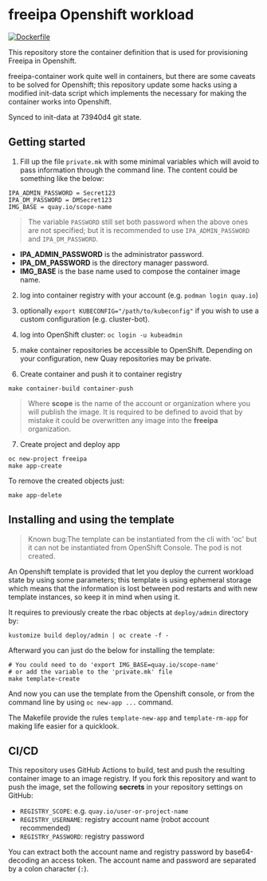 # freeipa Openshift workload

[![Dockerfile](https://github.com/avisiedo/freeipa-openshift-container-alternative/actions/workflows/hadolint.yaml/badge.svg)](https://github.com/avisiedo/freeipa-container-atlernative/actions/workflows/hadolint.yaml)

This repository store the container definition that is used for provisioning
Freeipa in Openshift.

freeipa-container work quite well in containers, but there are some caveats to
be solved for Openshift; this repository update some hacks using a modified
init-data script which implements the necessary for making the container works
into Openshift.

Synced to init-data at 73940d4 git state.

## Getting started

1) Fill up the file `private.mk` with some minimal variables which will avoid to
pass information through the command line. The content could be something like
the below:

```raw
IPA_ADMIN_PASSWORD = Secret123
IPA_DM_PASSWORD = DMSecret123
IMG_BASE = quay.io/scope-name
```

> The variable `PASSWORD` still set both password when the above ones are
> not specified; but it is recommended to use `IPA_ADMIN_PASSWORD` and
> `IPA_DM_PASSWORD`.

- **IPA_ADMIN_PASSWORD** is the administrator password.
- **IPA_DM_PASSWORD** is the directory manager password.
- **IMG_BASE** is the base name used to compose the container image name.


2) log into container registry with your account (e.g. ``podman login quay.io``)
3) optionally ``export KUBECONFIG="/path/to/kubeconfig"`` if you wish to use a
  custom configuration (e.g. cluster-bot).
4) log into OpenShift cluster: ``oc login -u kubeadmin``
5) make container repositories be accessible to OpenShift. Depending on your
  configuration, new Quay repositories may be private.


6) Create container and push it to container registry

```shell
make container-build container-push
```

> Where **scope** is the name of the account or organization where you will
> publish the image. It is required to be defined to avoid that by mistake
> it could be overwritten any image into the **freeipa** organization.

7) Create project and deploy app

```shell
oc new-project freeipa
make app-create
```

To remove the created objects just:

```shell
make app-delete
```

## Installing and using the template

> Known bug:The template can be instantiated from the cli with 'oc' but
> it can not be instantiated from OpenShift Console. The pod is not created.

An Openshift template is provided that let you deploy the current workload state
by using some parameters; this template is using ephemeral storage which means
that the information is lost between pod restarts and with new template instances,
so keep it in mind when using it.

It requires to previously create the rbac objects at `deploy/admin` directory by:

```shell
kustomize build deploy/admin | oc create -f -
```

Afterward you can just do the below for installing the template:

```shell
# You could need to do 'export IMG_BASE=quay.io/scope-name'
# or add the variable to the 'private.mk' file
make template-create
```

And now you can use the template from the Openshift console, or from the command line
by using `oc new-app ...` command.

The Makefile provide the rules `template-new-app` and `template-rm-app` for making
life easier for a quicklook.

## CI/CD

This repository uses GitHub Actions to build, test and push the
resulting container image to an image registry.  If you fork this
repository and want to push the image, set the following **secrets**
in your repository settings on GitHub:

* `REGISTRY_SCOPE`: e.g. `quay.io/user-or-project-name`
* `REGISTRY_USERNAME`: registry account name (robot account recommended)
* `REGISTRY_PASSWORD`: registry password

You can extract both the account name and registry password by
base64-decoding an access token.  The account name and password are
separated by a colon character (`:`).
